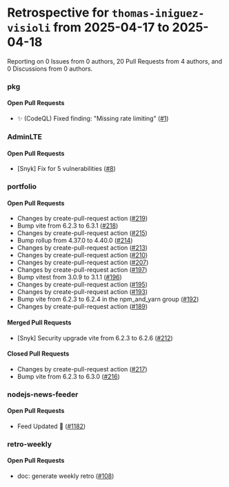 # Retrospective for `thomas-iniguez-visioli` from 2025-04-17 to 2025-04-18

Reporting on 0 Issues from 0 authors, 20 Pull Requests from 4 authors, and 0 Discussions from 0 authors.


### pkg

#### Open Pull Requests

- ✨ (CodeQL) Fixed finding: "Missing rate limiting" ([#1](https://github.com/thomas-iniguez-visioli/pkg/pull/1))

### AdminLTE

#### Open Pull Requests

- [Snyk] Fix for 5 vulnerabilities ([#8](https://github.com/thomas-iniguez-visioli/AdminLTE/pull/8))

### portfolio

#### Open Pull Requests

- Changes by create-pull-request action ([#219](https://github.com/thomas-iniguez-visioli/portfolio/pull/219))
- Bump vite from 6.2.3 to 6.3.1 ([#218](https://github.com/thomas-iniguez-visioli/portfolio/pull/218))
- Changes by create-pull-request action ([#215](https://github.com/thomas-iniguez-visioli/portfolio/pull/215))
- Bump rollup from 4.37.0 to 4.40.0 ([#214](https://github.com/thomas-iniguez-visioli/portfolio/pull/214))
- Changes by create-pull-request action ([#213](https://github.com/thomas-iniguez-visioli/portfolio/pull/213))
- Changes by create-pull-request action ([#210](https://github.com/thomas-iniguez-visioli/portfolio/pull/210))
- Changes by create-pull-request action ([#207](https://github.com/thomas-iniguez-visioli/portfolio/pull/207))
- Changes by create-pull-request action ([#197](https://github.com/thomas-iniguez-visioli/portfolio/pull/197))
- Bump vitest from 3.0.9 to 3.1.1 ([#196](https://github.com/thomas-iniguez-visioli/portfolio/pull/196))
- Changes by create-pull-request action ([#195](https://github.com/thomas-iniguez-visioli/portfolio/pull/195))
- Changes by create-pull-request action ([#193](https://github.com/thomas-iniguez-visioli/portfolio/pull/193))
- Bump vite from 6.2.3 to 6.2.4 in the npm_and_yarn group ([#192](https://github.com/thomas-iniguez-visioli/portfolio/pull/192))
- Changes by create-pull-request action ([#189](https://github.com/thomas-iniguez-visioli/portfolio/pull/189))

#### Merged Pull Requests

- [Snyk] Security upgrade vite from 6.2.3 to 6.2.6 ([#212](https://github.com/thomas-iniguez-visioli/portfolio/pull/212))

#### Closed Pull Requests

- Changes by create-pull-request action ([#217](https://github.com/thomas-iniguez-visioli/portfolio/pull/217))
- Bump vite from 6.2.3 to 6.3.0 ([#216](https://github.com/thomas-iniguez-visioli/portfolio/pull/216))

### nodejs-news-feeder

#### Open Pull Requests

- Feed Updated 🍿 ([#1182](https://github.com/thomas-iniguez-visioli/nodejs-news-feeder/pull/1182))

### retro-weekly

#### Open Pull Requests

- doc: generate weekly retro ([#108](https://github.com/thomas-iniguez-visioli/retro-weekly/pull/108))